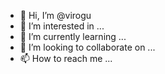 - 👋 Hi, I’m @virogu
- 👀 I’m interested in ...
- 🌱 I’m currently learning ...
- 💞️ I’m looking to collaborate on ...
- 📫 How to reach me ...

<!---
virogu/virogu is a ✨ special ✨ repository because its `README.md` (this file) appears on your GitHub profile.
You can click the Preview link to take a look at your changes.
--->
